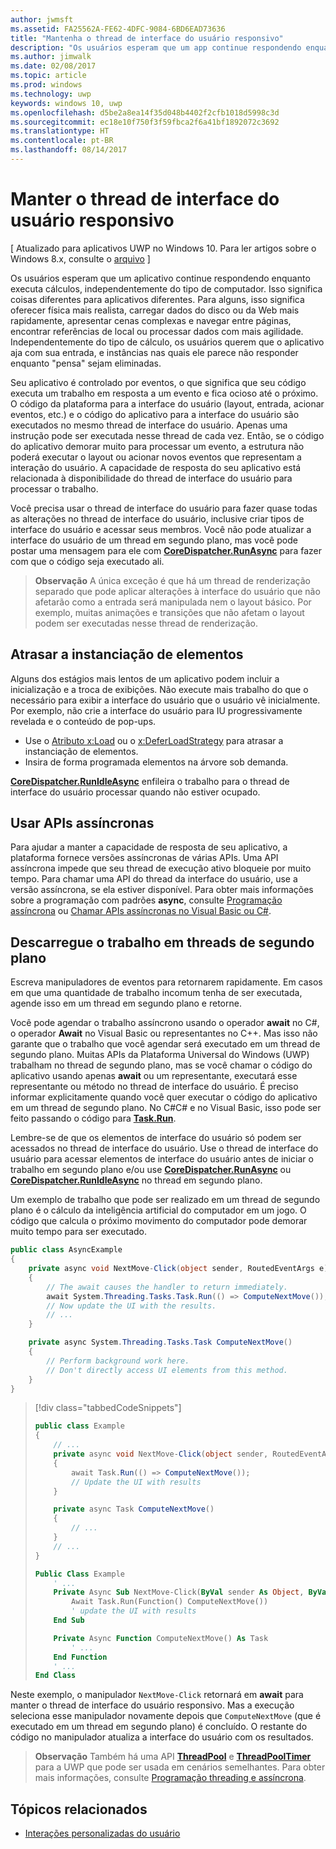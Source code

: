 ```yaml
---
author: jwmsft
ms.assetid: FA25562A-FE62-4DFC-9084-6BD6EAD73636
title: "Mantenha o thread de interface do usuário responsivo"
description: "Os usuários esperam que um app continue respondendo enquanto executa cálculos, independentemente do tipo de computador."
ms.author: jimwalk
ms.date: 02/08/2017
ms.topic: article
ms.prod: windows
ms.technology: uwp
keywords: windows 10, uwp
ms.openlocfilehash: d5be2a8ea14f35d048b4402f2cfb1018d5998c3d
ms.sourcegitcommit: ec18e10f750f3f59fbca2f6a41bf1892072c3692
ms.translationtype: HT
ms.contentlocale: pt-BR
ms.lasthandoff: 08/14/2017
---
```

# <a name="keep-the-ui-thread-responsive"></a>Manter o thread de interface do usuário responsivo

\[ Atualizado para aplicativos UWP no Windows 10. Para ler artigos sobre o Windows 8.x, consulte o [arquivo](http://go.microsoft.com/fwlink/p/?linkid=619132) \]

Os usuários esperam que um aplicativo continue respondendo enquanto executa cálculos, independentemente do tipo de computador. Isso significa coisas diferentes para aplicativos diferentes. Para alguns, isso significa oferecer física mais realista, carregar dados do disco ou da Web mais rapidamente, apresentar cenas complexas e navegar entre páginas, encontrar referências de local ou processar dados com mais agilidade. Independentemente do tipo de cálculo, os usuários querem que o aplicativo aja com sua entrada, e instâncias nas quais ele parece não responder enquanto "pensa" sejam eliminadas.

Seu aplicativo é controlado por eventos, o que significa que seu código executa um trabalho em resposta a um evento e fica ocioso até o próximo. O código da plataforma para a interface do usuário (layout, entrada, acionar eventos, etc.) e o código do aplicativo para a interface do usuário são executados no mesmo thread de interface do usuário. Apenas uma instrução pode ser executada nesse thread de cada vez. Então, se o código do aplicativo demorar muito para processar um evento, a estrutura não poderá executar o layout ou acionar novos eventos que representam a interação do usuário. A capacidade de resposta do seu aplicativo está relacionada à disponibilidade do thread de interface do usuário para processar o trabalho.

Você precisa usar o thread de interface do usuário para fazer quase todas as alterações no thread de interface do usuário, inclusive criar tipos de interface do usuário e acessar seus membros. Você não pode atualizar a interface do usuário de um thread em segundo plano, mas você pode postar uma mensagem para ele com [**CoreDispatcher.RunAsync**](https://msdn.microsoft.com/library/windows/apps/Hh750317) para fazer com que o código seja executado ali.

> **Observação**  A única exceção é que há um thread de renderização separado que pode aplicar alterações à interface do usuário que não afetarão como a entrada será manipulada nem o layout básico. Por exemplo, muitas animações e transições que não afetam o layout podem ser executadas nesse thread de renderização.

## <a name="delay-element-instantiation"></a>Atrasar a instanciação de elementos

Alguns dos estágios mais lentos de um aplicativo podem incluir a inicialização e a troca de exibições. Não execute mais trabalho do que o necessário para exibir a interface do usuário que o usuário vê inicialmente. Por exemplo, não crie a interface do usuário para IU progressivamente revelada e o conteúdo de pop-ups.

-   Use o [Atributo x:Load](../xaml-platform/x-load-attribute.md) ou o [x:DeferLoadStrategy](https://msdn.microsoft.com/library/windows/apps/Mt204785) para atrasar a instanciação de elementos.
-   Insira de forma programada elementos na árvore sob demanda.

[**CoreDispatcher.RunIdleAsync**](https://msdn.microsoft.com/library/windows/apps/Hh967918) enfileira o trabalho para o thread de interface do usuário processar quando não estiver ocupado.

## <a name="use-asynchronous-apis"></a>Usar APIs assíncronas

Para ajudar a manter a capacidade de resposta de seu aplicativo, a plataforma fornece versões assíncronas de várias APIs. Uma API assíncrona impede que seu thread de execução ativo bloqueie por muito tempo. Para chamar uma API do thread da interface do usuário, use a versão assíncrona, se ela estiver disponível. Para obter mais informações sobre a programação com padrões **async**, consulte [Programação assíncrona](https://msdn.microsoft.com/library/windows/apps/Mt187335) ou [Chamar APIs assíncronas no Visual Basic ou C#](https://msdn.microsoft.com/library/windows/apps/Mt187337).

## <a name="offload-work-to-background-threads"></a>Descarregue o trabalho em threads de segundo plano

Escreva manipuladores de eventos para retornarem rapidamente. Em casos em que uma quantidade de trabalho incomum tenha de ser executada, agende isso em um thread em segundo plano e retorne.

Você pode agendar o trabalho assíncrono usando o operador **await** no C#, o operador **Await** no Visual Basic ou representantes no C++. Mas isso não garante que o trabalho que você agendar será executado em um thread de segundo plano. Muitas APIs da Plataforma Universal do Windows (UWP) trabalham no thread de segundo plano, mas se você chamar o código do aplicativo usando apenas **await** ou um representante, executará esse representante ou método no thread de interface do usuário. É preciso informar explicitamente quando você quer executar o código do aplicativo em um thread de segundo plano. No C#C# e no Visual Basic, isso pode ser feito passando o código para [**Task.Run**](https://msdn.microsoft.com/library/windows/apps/xaml/system.threading.tasks.task.run.aspx).

Lembre-se de que os elementos de interface do usuário só podem ser acessados no thread de interface do usuário. Use o thread de interface do usuário para acessar elementos de interface do usuário antes de iniciar o trabalho em segundo plano e/ou use [**CoreDispatcher.RunAsync**](https://msdn.microsoft.com/library/windows/apps/Hh750317) ou [**CoreDispatcher.RunIdleAsync**](https://msdn.microsoft.com/library/windows/apps/Hh967918) no thread em segundo plano.

Um exemplo de trabalho que pode ser realizado em um thread de segundo plano é o cálculo da inteligência artificial do computador em um jogo. O código que calcula o próximo movimento do computador pode demorar muito tempo para ser executado.

```csharp
public class AsyncExample
{
    private async void NextMove-Click(object sender, RoutedEventArgs e)
    {
        // The await causes the handler to return immediately.
        await System.Threading.Tasks.Task.Run(() => ComputeNextMove());
        // Now update the UI with the results.
        // ...
    }

    private async System.Threading.Tasks.Task ComputeNextMove()
    {
        // Perform background work here.
        // Don't directly access UI elements from this method.
    }
}
```

> [!div class="tabbedCodeSnippets"]
> ```csharp
> public class Example
> {
>     // ...
>     private async void NextMove-Click(object sender, RoutedEventArgs e)
>     {
>         await Task.Run(() => ComputeNextMove());
>         // Update the UI with results
>     }
> 
>     private async Task ComputeNextMove()
>     {
>         // ...
>     }
>     // ...
> }
> ```
> ```vb
> Public Class Example
>     ' ...
>     Private Async Sub NextMove-Click(ByVal sender As Object, ByVal e As RoutedEventArgs)
>         Await Task.Run(Function() ComputeNextMove())
>         ' update the UI with results
>     End Sub
> 
>     Private Async Function ComputeNextMove() As Task
>         ' ...
>     End Function
>     ' ...
> End Class
> ```

Neste exemplo, o manipulador `NextMove-Click` retornará em **await** para manter o thread de interface do usuário responsivo. Mas a execução seleciona esse manipulador novamente depois que `ComputeNextMove` (que é executado em um thread em segundo plano) é concluído. O restante do código no manipulador atualiza a interface do usuário com os resultados.

> **Observação**  Também há uma API [**ThreadPool**](https://msdn.microsoft.com/library/windows/apps/BR229621) e [**ThreadPoolTimer**](https://msdn.microsoft.com/library/windows/apps/windows.system.threading.threadpooltimer.aspx) para a UWP que pode ser usada em cenários semelhantes. Para obter mais informações, consulte [Programação threading e assíncrona](https://msdn.microsoft.com/library/windows/apps/Mt187340).

## <a name="related-topics"></a>Tópicos relacionados

* [Interações personalizadas do usuário](https://msdn.microsoft.com/library/windows/apps/Mt185599)